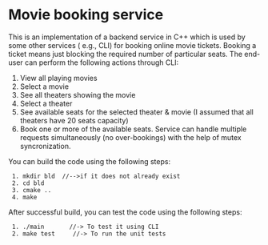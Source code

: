 # Movie booking service

This is an implementation of a backend service in C++ which is used by some other services ( e.g., CLI) for booking online movie tickets. Booking a ticket means just blocking
the required number of particular seats.
The end-user can perform the following actions through CLI:
1. View all playing movies
2. Select a movie
3. See all theaters showing the movie
4. Select a theater
5. See available seats for the selected theater & movie (I assumed that all theaters have 20 seats capacity)
6. Book one or more of the available seats. Service can handle
multiple requests simultaneously (no over-bookings) with the help of mutex syncronization.
   

You can build the code using the following steps:

     1. mkdir bld  //-->if it does not already exist
     2. cd bld
     3. cmake .. 
     4. make
     
After successful build, you can test the code using the following steps:

     1. ./main       //-> To test it using CLI
     2. make test     //-> To run the unit tests

